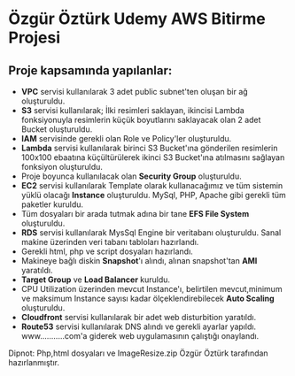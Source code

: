 # Özgür Öztürk Udemy AWS Bitirme Projesi
## Proje kapsamında yapılanlar:

* **VPC** servisi kullanılarak 3 adet public subnet'ten oluşan bir ağ oluşturuldu.
* **S3** servisi kullanılarak; İlki resimleri saklayan, ikincisi Lambda fonksiyonuyla resimlerin küçük boyutlarını saklayacak olan 2 adet Bucket oluşturuldu.
* **IAM** servisinde gerekli olan Role ve Policy'ler oluşturuldu.
* **Lambda** servisi kullanılarak birinci S3 Bucket'ına gönderilen resimlerin 100x100 ebaatına küçültürülerek ikinci S3 Bucket'ına atılmasını sağlayan fonksiyon oluşturuldu.
* Proje boyunca kullanılacak olan **Security Group** oluşturuldu.
* **EC2** servisi kullanılarak Template olarak kullanacağımız ve tüm sistemin yüklü olacağı **Instance** oluşturuldu. MySql, PHP, Apache gibi gerekli tüm paketler kuruldu.
* Tüm dosyaları bir arada tutmak adına bir tane **EFS File System** oluşturuldu.
* **RDS** servisi kullanılarak MysSql Engine bir veritabanı oluşturuldu. Sanal makine üzerinden veri tabanı tabloları hazırlandı.
* Gerekli html, php ve script dosyaları hazırlandı.
* Makineye bağlı diskin **Snapshot**'ı alındı, alınan snapshot'tan **AMI** yaratıldı.
* **Target Group** ve **Load Balancer** kuruldu.
* CPU Utilization üzerinden mevcut Instance'ı, belirtilen mevcut,minimum ve maksimum Instance sayısı kadar ölçeklendirebilecek **Auto Scaling** oluşturuldu.
* **Cloudfront** servisi kullanılarak bir adet web disturbition yaratıldı.
* **Route53** servisi kullanılarak DNS alındı ve gerekli ayarlar yapıldı. www...........com'a giderek web uygulamasının çalıştığı onaylandı.

Dipnot: Php,html dosyaları ve ImageResize.zip Özgür Öztürk tarafından hazırlanmıştır.